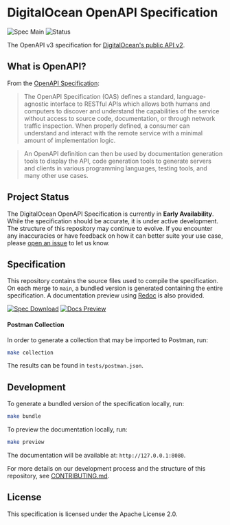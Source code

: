 # DigitalOcean OpenAPI Specification
![Spec Main](https://github.com/digitalocean/apiv2-openapi/workflows/Spec%20Main/badge.svg) ![Status](https://img.shields.io/badge/Status-Early%20Availability-blue)

The OpenAPI v3 specification for [DigitalOcean's public API v2](https://developers.digitalocean.com/documentation/v2/).

## What is OpenAPI?

From the [OpenAPI Specification](https://swagger.io/specification/):

> The OpenAPI Specification (OAS) defines a standard, language-agnostic interface to RESTful APIs which allows both humans and computers to discover and understand the capabilities of the service without access to source code, documentation, or through network traffic inspection. When properly defined, a consumer can understand and interact with the remote service with a minimal amount of implementation logic.

> An OpenAPI definition can then be used by documentation generation tools to display the API, code generation tools to generate servers and clients in various programming languages, testing tools, and many other use cases.

## Project Status

The DigitalOcean OpenAPI Specification is currently in **Early Availability**. While the specification should be accurate, it is under active development. The structure of this repository may continue to evolve. If you encounter any inaccuracies or have feedback on how it can better suite your use case, please [open an issue](https://github.com/digitalocean/apiv2-openapi/issues/new) to let us know.

## Specification

This repository contains the source files used to compile the specification. On each merge to `main`, a bundled version is generated containing the entire specification. A documentation preview using [Redoc](https://github.com/Redocly/redoc) is also provided.

[![Spec Download](https://img.shields.io/badge/Download-OpenAPI%20v3%20Spec-blue?style=for-the-badge&logo=digitalocean)](https://api-engineering.nyc3.digitaloceanspaces.com/spec-ci/DigitalOcean-public.v2.yaml) [![Docs Preview](https://img.shields.io/badge/Preview-OpenAPI%20Documentation-blue?style=for-the-badge&logo=digitalocean)](https://api-engineering.nyc3.digitaloceanspaces.com/spec-ci/redoc-index.html)

#### Postman Collection

In order to generate a collection that may be imported to Postman, run:

```sh
make collection
```

The results can be found in `tests/postman.json`.

## Development

To generate a bundled version of the specification locally, run:

```sh
make bundle
```

To preview the documentation locally, run:

```sh
make preview
```

The documentation will be available at: `http://127.0.0.1:8080`.

For more details on our development process and the structure of this repository, see [CONTRIBUTING.md](/CONTRIBUTING.md).

## License

This specification is licensed under the Apache License 2.0.